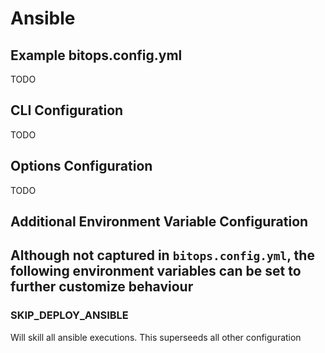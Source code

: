 # Ansible

## Example bitops.config.yml
TODO

## CLI Configuration
TODO

## Options Configuration
TODO

## Additional Environment Variable Configuration

Although not captured in `bitops.config.yml`, the following environment variables can be set to further customize behaviour
-------------------
### SKIP_DEPLOY_ANSIBLE

Will skill all ansible executions. This superseeds all other configuration